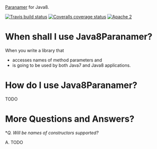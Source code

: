 [Paranamer](Java8Paranamer) for Java8.

[![Travis build status](https://travis-ci.org/rwitzel/Java8Paranamer.svg)](https://travis-ci.org/rwitzel/Java8Paranamer)
[![Coveralls coverage status](https://img.shields.io/coveralls/rwitzel/Java8Paranamer.svg)](https://coveralls.io/r/rwitzel/Java8Paranamer)
[![Apache 2](http://img.shields.io/badge/license-Apache%202-red.svg)](http://www.apache.org/licenses/LICENSE-2.0)

When shall I use Java8Paranamer?
==================================

When you write a library that 

* accesses names of method parameters and 
* is going to be used by both Java7 and Java8 applications.

How do I use Java8Paranamer?
=============================

TODO

More Questions and Answers?
===========================
**Q. Will be names of constructors supported?*

A. TODO